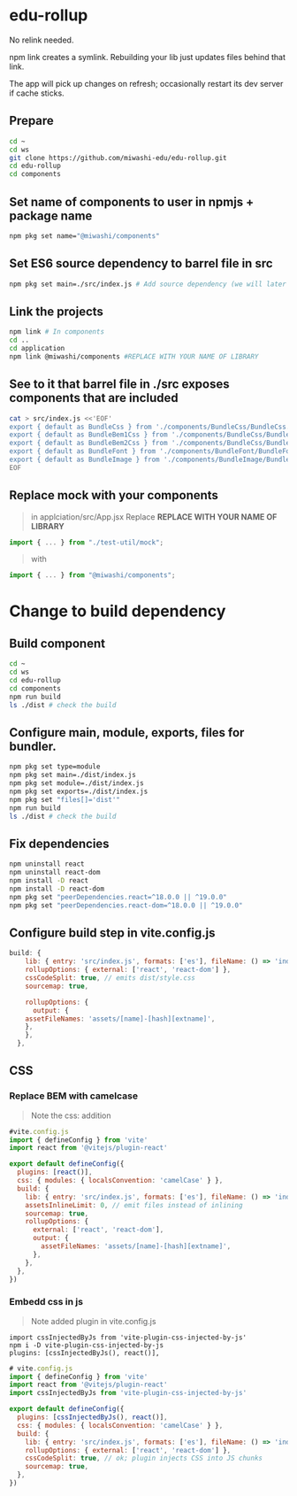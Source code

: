 # edu-rollup

No relink needed.

npm link creates a symlink. Rebuilding your lib just updates files behind that link.

The app will pick up changes on refresh; occasionally restart its dev server if cache sticks.

## Prepare

```bash
cd ~
cd ws
git clone https://github.com/miwashi-edu/edu-rollup.git
cd edu-rollup
cd components
```

## Set name of components to user in npmjs + package name

```bash
npm pkg set name="@miwashi/components"
```

## Set ES6 source dependency to barrel file in src

```bash
npm pkg set main=./src/index.js # Add source dependency (we will later change to build dependency)
```

## Link the projects

```bash
npm link # In components
cd ..
cd application
npm link @miwashi/components #REPLACE WITH YOUR NAME OF LIBRARY
```

## See to it that barrel file in ./src exposes components that are included

```bash
cat > src/index.js <<'EOF'
export { default as BundleCss } from './components/BundleCss/BundleCss.jsx';
export { default as BundleBem1Css } from './components/BundleCss/BundleBem1Css.jsx';
export { default as BundleBem2Css } from './components/BundleCss/BundleBem2Css.jsx';
export { default as BundleFont } from './components/BundleFont/BundleFont.jsx';
export { default as BundleImage } from './components/BundleImage/BundleImage.jsx';
EOF
```

## Replace mock with your components

> in applciation/src/App.jsx 
> Replace **REPLACE WITH YOUR NAME OF LIBRARY**

```jsx
import { ... } from "./test-util/mock";
```
> with
```jsx
import { ... } from "@miwashi/components";
```

# Change to build dependency

## Build component

```bash
cd ~
cd ws
cd edu-rollup
cd components
npm run build
ls ./dist # check the build
```

## Configure main, module, exports, files for bundler.

```bash
npm pkg set type=module
npm pkg set main=./dist/index.js
npm pkg set module=./dist/index.js
npm pkg set exports=./dist/index.js
npm pkg set "files[]='dist'"
npm run build
ls ./dist # check the build
```

## Fix dependencies

```bash
npm uninstall react
npm uninstall react-dom
npm install -D react
npm install -D react-dom
npm pkg set "peerDependencies.react=^18.0.0 || ^19.0.0"
npm pkg set "peerDependencies.react-dom=^18.0.0 || ^19.0.0"
```

## Configure build step in vite.config.js

```js
build: {
    lib: { entry: 'src/index.js', formats: ['es'], fileName: () => 'index.js' },
    rollupOptions: { external: ['react', 'react-dom'] },
    cssCodeSplit: true, // emits dist/style.css
    sourcemap: true,

    rollupOptions: {
      output: {
    assetFileNames: 'assets/[name]-[hash][extname]',
    },
    },
  },
```

## CSS

### Replace BEM with camelcase

> Note the css: addition

```js
#vite.config.js
import { defineConfig } from 'vite'
import react from '@vitejs/plugin-react'

export default defineConfig({
  plugins: [react()],
  css: { modules: { localsConvention: 'camelCase' } },
  build: {
    lib: { entry: 'src/index.js', formats: ['es'], fileName: () => 'index.js' },
    assetsInlineLimit: 0, // emit files instead of inlining
    sourcemap: true,
    rollupOptions: {
      external: ['react', 'react-dom'],
      output: {
        assetFileNames: 'assets/[name]-[hash][extname]',
      },
    },
  },
})
```

### Embedd css in js

> Note added plugin in vite.config.js

```
import cssInjectedByJs from 'vite-plugin-css-injected-by-js'
npm i -D vite-plugin-css-injected-by-js
plugins: [cssInjectedByJs(), react()],
```

```js
# vite.config.js
import { defineConfig } from 'vite'
import react from '@vitejs/plugin-react'
import cssInjectedByJs from 'vite-plugin-css-injected-by-js'

export default defineConfig({
  plugins: [cssInjectedByJs(), react()],
  css: { modules: { localsConvention: 'camelCase' } },
  build: {
    lib: { entry: 'src/index.js', formats: ['es'], fileName: () => 'index.js' },
    rollupOptions: { external: ['react', 'react-dom'] },
    cssCodeSplit: true, // ok; plugin injects CSS into JS chunks
    sourcemap: true,
  },
})
```
